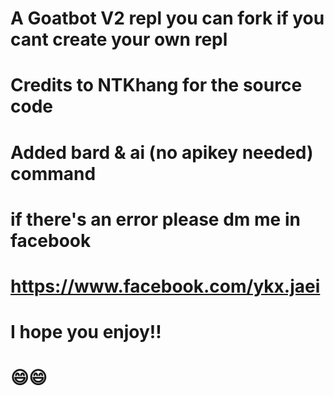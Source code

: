 # A Goatbot V2 repl you can fork if you cant create your own repl
# Credits to NTKhang for the source code
# Added bard & ai (no apikey needed) command
# if there's an error please dm me in facebook
# https://www.facebook.com/ykx.jaei
# I hope you enjoy!!
# 😄😄